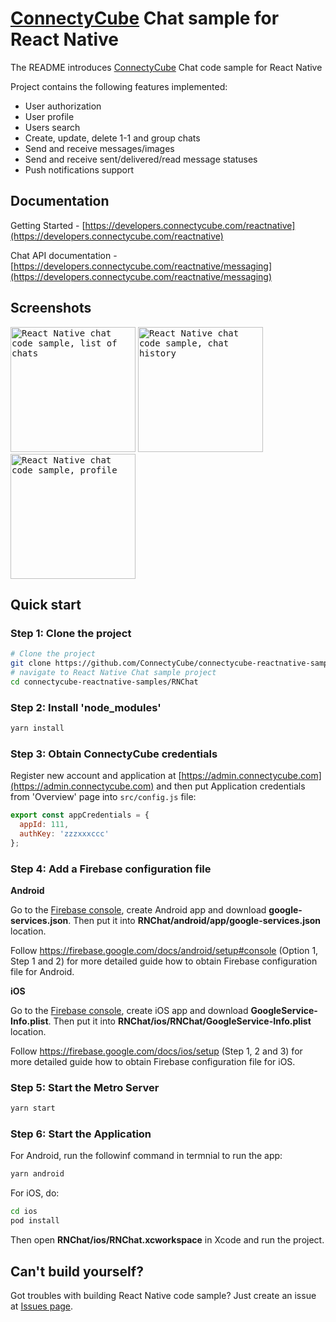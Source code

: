 # [ConnectyCube](https://connectycube.com) Chat sample for React Native

The README introduces [ConnectyCube](https://connectycube.com) Chat code sample for React Native

Project contains the following features implemented:

- User authorization
- User profile
- Users search
- Create, update, delete 1-1 and group chats
- Send and receive messages/images
- Send and receive sent/delivered/read message statuses
- Push notifications support

## Documentation

Getting Started - [https://developers.connectycube.com/reactnative](https://developers.connectycube.com/reactnative)

Chat API documentation - [https://developers.connectycube.com/reactnative/messaging](https://developers.connectycube.com/reactnative/messaging)

## Screenshots 

<kbd><img alt="React Native chat code sample, list of chats" src="https://developers.connectycube.com/images/code_samples/reactnative/reactnative_codesample_chat_chats.jpg" width="200" /></kbd> <kbd><img alt="React Native chat code sample, chat history" src="https://developers.connectycube.com/images/code_samples/reactnative/reactnative_codesample_chat_chat.jpg" width="200" /></kbd> <kbd><img alt="React Native chat code sample, profile" src="https://developers.connectycube.com/images/code_samples/reactnative/reactnative_codesample_chat_profile.jpg" width="200" /></kbd>

## Quick start

### Step 1: Clone the project

```bash
# Clone the project
git clone https://github.com/ConnectyCube/connectycube-reactnative-samples.git
# navigate to React Native Chat sample project
cd connectycube-reactnative-samples/RNChat
```

### Step 2: Install 'node_modules'

```bash
yarn install
```

### Step 3: Obtain ConnectyCube credentials

Register new account and application at [https://admin.connectycube.com](https://admin.connectycube.com) and then put Application credentials from 'Overview' page into `src/config.js` file:

```javascript
export const appCredentials = {
  appId: 111,
  authKey: 'zzzxxxccc'
};
```

### Step 4: Add a Firebase configuration file

**Android**

Go to the [Firebase console](https://console.firebase.google.com/), create Android app and download **google-services.json**. Then put it into **RNChat/android/app/google-services.json** location. 

Follow https://firebase.google.com/docs/android/setup#console (Option 1, Step 1 and 2) for more detailed guide how to obtain Firebase configuration file for Android.

**iOS**

Go to the [Firebase console](https://console.firebase.google.com/), create iOS app and download **GoogleService-Info.plist**. Then put it into **RNChat/ios/RNChat/GoogleService-Info.plist** location. 

Follow https://firebase.google.com/docs/ios/setup (Step 1, 2 and 3) for more detailed guide how to obtain Firebase configuration file for iOS.

### Step 5: Start the Metro Server

```bash
yarn start
```

### Step 6: Start the Application

For Android, run the followinf command in termnial to run the app:

```bash
yarn android
```

For iOS, do:

```bash
cd ios
pod install
```

Then open **RNChat/ios/RNChat.xcworkspace** in Xcode and run the project.

## Can't build yourself?

Got troubles with building React Native code sample? Just create an issue at [Issues page](https://github.com/ConnectyCube/connectycube-reactnative-samples/issues).
